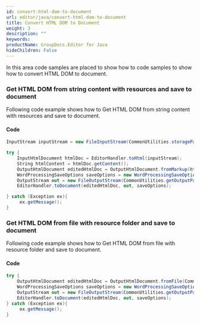 ```yaml
---
id: convert-html-dom-to-document
url: editor/java/convert-html-dom-to-document
title: Convert HTML DOM to Document
weight: 3
description: ""
keywords: 
productName: GroupDocs.Editor for Java
hideChildren: False
---
```

In this area code samples are placed to show how to code samples to show how to convert HTML DOM to document.

### Get HTML DOM from string content with resources and save to document

Following code example shows how to Get HTML DOM from string content with resources and save to document.

#### Code

```csharp
InputStream inputStream = new FileInputStream(CommonUtilities.storagePath + File.separator + fileName);

try {
    InputHtmlDocument htmlDoc = EditorHandler.toHtml(inputStream);
    String htmlContent = htmlDoc.getContent();
    OutputHtmlDocument editedHtmlDoc = OutputHtmlDocument.fromMarkup(htmlContent, CommonUtilities.getStoragePathWithResource(""));
    WordProcessingSaveOptions saveOptions = new WordProcessingSaveOptions();
    OutputStream out = new FileOutputStream(CommonUtilities.getOutputPath("output.docx"));
    EditorHandler.toDocument(editedHtmlDoc, out, saveOptions);

} catch (Exception ex){
     ex.getMessage();
}
```

### Get HTML DOM from file with resource folder and save to document

Following code example shows how to Get HTML DOM from file with resource folder and save to document.

#### Code

```csharp
try {
    OutputHtmlDocument editedHtmlDoc = OutputHtmlDocument.fromFile(CommonUtilities.getStoragePath(fileName), CommonUtilities.getStoragePathWithResource(""));
    WordProcessingSaveOptions saveOptions = new WordProcessingSaveOptions();
    OutputStream out = new FileOutputStream(CommonUtilities.getOutputPath("output.docx"));
    EditorHandler.toDocument(editedHtmlDoc, out, saveOptions);
} catch (Exception ex){
     ex.getMessage();
}
```
